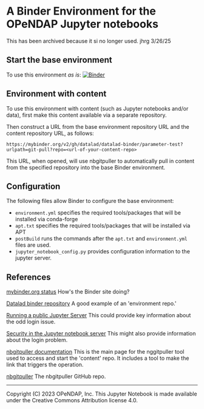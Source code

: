 # A Binder Environment for the OPeNDAP Jupyter notebooks

This has been archived because it si no longer used. jhrg 3/26/25

## Start the base environment

To use this environment _as is_: 
[![Binder](https://mybinder.org/badge_logo.svg)](https://mybinder.org/v2/gh/OPENDAP/jupyter-binder/main)

## Environment with content
To use this environment with content (such as Jupyter notebooks and/or data), 
first make this content available via a separate repository.

Then construct a URL from the base environment repository URL and the content repository URL, as follows:

`https://mybinder.org/v2/gh/datalad/datalad-binder/parameter-test?urlpath=git-pull?repo=<url-of-your-content-repo>`

This URL, when opened, will use nbgitpuller to automatically pull in content from the specified repository 
into the base Binder environment.

## Configuration
The following files allow Binder to configure the base environment:

* `environment.yml` specifies the required tools/packages that will be installed via conda-forge
* `apt.txt` specifies the required tools/packages that will be installed via APT
* `postBuild` runs the commands after the `apt.txt` and `environment.yml` files are used.
* `jupyter_notebook_config.py` provides configuration information to the jupyter server.

## References

[mybinder.org status](https://mybinder.readthedocs.io/en/latest/about/status.html) How's the Binder site doing?

[Datalad binder repository](https://github.com/datalad/datalad-binder) A good example of an 'environment repo.'

[Running a public Jupyter Server](https://jupyter-server.readthedocs.io/en/latest/operators/public-server.html) This 
could provide key information about the odd login issue.

[Security in the Jupyter notebook server](https://jupyter-notebook.readthedocs.io/en/stable/security.html) This might
also provide information about the login problem.

[nbgitpuller documentation](https://nbgitpuller.readthedocs.io/en/latest/index.html#) This is the main page for the
nggitpuller tool used to access and start the 'content' repo. It includes a tool to make the link that triggers the
operation. 

[nbgitpuller](https://github.com/jupyterhub/nbgitpuller/tree/main) The nbgitpuller GitHub repo.

----
Copyright (C) 2023 OPeNDAP, Inc. This Jupyter Notebook is made available under the Creative Commons Attribution license 4.0.
